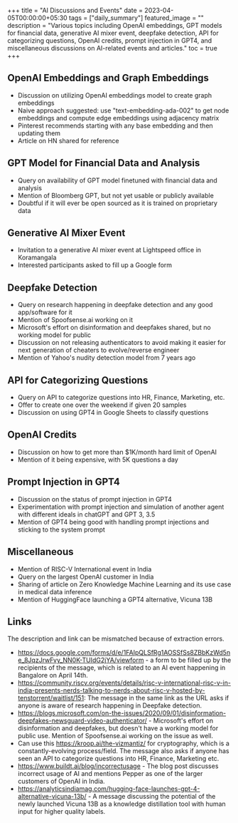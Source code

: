 +++
title =  "AI Discussions and Events"
date = 2023-04-05T00:00:00+05:30
tags = ["daily_summary"]
featured_image = ""
description = "Various topics including OpenAI embeddings, GPT models for financial data, generative AI mixer event, deepfake detection, API for categorizing questions, OpenAI credits, prompt injection in GPT4, and miscellaneous discussions on AI-related events and articles."
toc = true
+++

## OpenAI Embeddings and Graph Embeddings
- Discussion on utilizing OpenAI embeddings model to create graph embeddings
- Naive approach suggested: use "text-embedding-ada-002" to get node embeddings and compute edge embeddings using adjacency matrix
- Pinterest recommends starting with any base embedding and then updating them
- Article on HN shared for reference

## GPT Model for Financial Data and Analysis
- Query on availability of GPT model finetuned with financial data and analysis
- Mention of Bloomberg GPT, but not yet usable or publicly available
- Doubtful if it will ever be open sourced as it is trained on proprietary data

## Generative AI Mixer Event
- Invitation to a generative AI mixer event at Lightspeed office in Koramangala
- Interested participants asked to fill up a Google form

## Deepfake Detection
- Query on research happening in deepfake detection and any good app/software for it
- Mention of Spoofsense.ai working on it
- Microsoft's effort on disinformation and deepfakes shared, but no working model for public
- Discussion on not releasing authenticators to avoid making it easier for next generation of cheaters to evolve/reverse engineer
- Mention of Yahoo's nudity detection model from 7 years ago

## API for Categorizing Questions
- Query on API to categorize questions into HR, Finance, Marketing, etc.
- Offer to create one over the weekend if given 20 samples
- Discussion on using GPT4 in Google Sheets to classify questions

## OpenAI Credits
- Discussion on how to get more than $1K/month hard limit of OpenAI
- Mention of it being expensive, with 5K questions a day

## Prompt Injection in GPT4
- Discussion on the status of prompt injection in GPT4
- Experimentation with prompt injection and simulation of another agent with different ideals in chatGPT and GPT 3, 3.5
- Mention of GPT4 being good with handling prompt injections and sticking to the system prompt

## Miscellaneous
- Mention of RISC-V International event in India
- Query on the largest OpenAI customer in India
- Sharing of article on Zero Knowledge Machine Learning and its use case in medical data inference
- Mention of HuggingFace launching a GPT4 alternative, Vicuna 13B

## Links
The description and link can be mismatched because of extraction errors.

- https://docs.google.com/forms/d/e/1FAIpQLSfRg1AOSSfSs8ZBbKzWd5ne_8JqzJrwFvy_NN0K-TUIdG2jYA/viewform - a form to be filled up by the recipients of the message, which is related to an AI event happening in Bangalore on April 14th.
- https://community.riscv.org/events/details/risc-v-international-risc-v-in-india-presents-nerds-talking-to-nerds-about-risc-v-hosted-by-tenstorrent/waitlist/151: The message in the same link as the URL asks if anyone is aware of research happening in Deepfake detection.
- https://blogs.microsoft.com/on-the-issues/2020/09/01/disinformation-deepfakes-newsguard-video-authenticator/ - Microsoft's effort on disinformation and deepfakes, but doesn't have a working model for public use. Mention of Spoofsense.ai working on the issue as well.
- Can use this https://kroop.ai/the-vizmantiz/ for cryptography, which is a constantly-evolving process/field. The message also asks if anyone has seen an API to categorize questions into HR, Finance, Marketing etc.
- https://www.buildt.ai/blog/incorrectusage - The blog post discusses incorrect usage of AI and mentions Pepper as one of the larger customers of OpenAI in India.
- https://analyticsindiamag.com/hugging-face-launches-gpt-4-alternative-vicuna-13b/ - A message discussing the potential of the newly launched Vicuna 13B as a knowledge distillation tool with human input for higher quality labels.